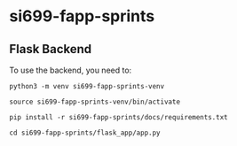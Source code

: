 # si699-fapp-sprints

## Flask Backend

To use the backend, you need to:

```
python3 -m venv si699-fapp-sprints-venv

source si699-fapp-sprints-venv/bin/activate

pip install -r si699-fapp-sprints/docs/requirements.txt

cd si699-fapp-sprints/flask_app/app.py
```
